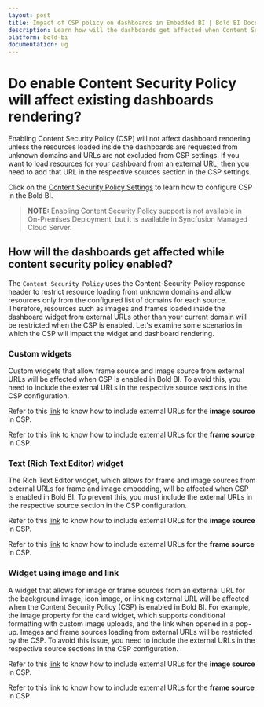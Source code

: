 ```yaml
---
layout: post
title: Impact of CSP policy on dashboards in Embedded BI | Bold BI Docs
description: Learn how will the dashboards get affected when Content Security Policy (CSP) enabled in Bold BI embedded application.
platform: bold-bi
documentation: ug
---
```


# Do enable Content Security Policy will affect existing dashboards rendering?

Enabling Content Security Policy (CSP) will not affect dashboard rendering unless the resources loaded inside the dashboards are requested from unknown domains and URLs are not excluded from CSP settings. If you want to load resources for your dashboard from an external URL, then you need to add that URL in the respective sources section in the CSP settings.

Click on the [Content Security Policy Settings](/security-configuration/content-security-policy/) to learn how to configure CSP in the Bold BI.

> **NOTE:** Enabling Content Security Policy support is not available in On-Premises Deployment, but it is available in Syncfusion Managed Cloud Server.

## How will the dashboards get affected while content security policy enabled?

The `Content Security Policy` uses the Content-Security-Policy response header to restrict resource loading from unknown domains and allow resources only from the configured list of domains for each source. Therefore, resources such as images and frames loaded inside the dashboard widget from external URLs other than your current domain will be restricted when the CSP is enabled. Let's examine some scenarios in which the CSP will impact the widget and dashboard rendering.

### Custom widgets

Custom widgets that allow frame source and image source from external URLs will be affected when CSP is enabled in Bold BI. To avoid this, you need to include the external URLs in the respective source sections in the CSP configuration.

Refer to this [link](/security-configuration/content-security-policy/#policy-configuration-for-image-source) to know how to include external URLs for the **image source** in CSP.

Refer to this [link](/security-configuration/content-security-policy/#policy-configuration-for-frame-source) to know how to include external URLs for the **frame source** in CSP.

### Text (Rich Text Editor) widget

The Rich Text Editor widget, which allows for frame and image sources from external URLs for frame and image embedding, will be affected when CSP is enabled in Bold BI. To prevent this, you must include the external URLs in the respective source section in the CSP configuration.

Refer to this [link](/security-configuration/content-security-policy/#policy-configuration-for-image-source) to know how to include external URLs for the **image source** in CSP.

Refer to this [link](/security-configuration/content-security-policy/#policy-configuration-for-frame-source) to know how to include external URLs for the **frame source** in CSP.

### Widget using image and link

A widget that allows for image or frame sources from an external URL for the background image, icon image, or linking external URL will be affected when the Content Security Policy (CSP) is enabled in Bold BI. For example, the image property for the card widget, which supports conditional formatting with custom image uploads, and the link when opened in a pop-up. Images and frame sources loading from external URLs will be restricted by the CSP. To avoid this issue, you need to include the external URLs in the respective source sections in the CSP configuration.

Refer to this [link](/security-configuration/content-security-policy/#policy-configuration-for-image-source) to know how to include external URLs for the **image source** in CSP.

Refer to this [link](/security-configuration/content-security-policy/#policy-configuration-for-frame-source) to know how to include external URLs for the **frame source** in CSP.